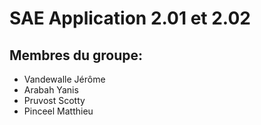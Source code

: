 # SAE Application 2.01 et 2.02

## Membres du groupe:
- Vandewalle Jérôme
- Arabah Yanis
- Pruvost Scotty
- Pinceel Matthieu
